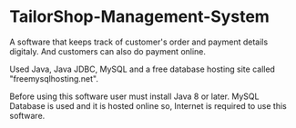 # TailorShop-Management-System
A software that keeps track of customer's order and payment details digitaly. And customers can also do payment online.

Used Java, Java JDBC, MySQL and a free database hosting site called "freemysqlhosting.net".

Before using this software user must install Java 8 or later. MySQL Database is used and it is hosted online so, Internet is required to use this software.
